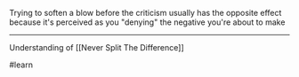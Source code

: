 Trying to soften a blow before the criticism usually has the opposite effect because it's perceived as you "denying" the negative you're about to make

---

Understanding of [[Never Split The Difference]]

#learn 